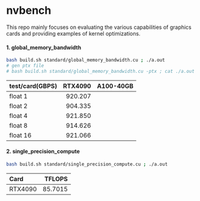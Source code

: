 # nvbench

This repo mainly focuses on evaluating the various capabilities of graphics cards and providing examples of kernel optimizations.

#### 1. global_memory_bandwidth

```bash
bash build.sh standard/global_memory_bandwidth.cu ; ./a.out
# gen ptx file
# bash build.sh standard/global_memory_bandwidth.cu -ptx ; cat ./a.out
```

| test/card(GBPS) | RTX4090  | A100-40GB |
| :-------------- | --------: | -------: |
| float 1 |  920.207  |   |
| float 2 | 904.335 | |
| float 4 | 921.850 | |
| float 8 | 914.626 | |
| float 16 | 921.066 | |

#### 2. single_precision_compute

```bash
bash build.sh standard/single_precision_compute.cu ; ./a.out
```

| Card | TFLOPS |
| :-------------- | --------: |
| RTX4090 |  85.7015  |

